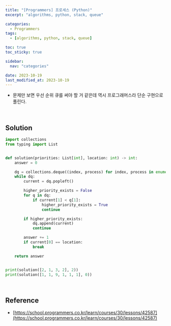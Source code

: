 ```yaml
---
title: "[Programmers] 프로세스 (Python)"
excerpt: "algorithms, python, stack, queue"

categories:
  - Programmers
tags:
  - [algorithms, python, stack, queue]

toc: true
toc_sticky: true

sidebar:
  nav: "categories"

date: 2023-10-19
last_modified_at: 2023-10-19
---
```


- 문제만 보면 우선 순위 큐를 써야 할 거 같은데 역시 프로그래머스라 단순 구현으로 풀린다.

<br>

## Solution

```python
import collections
from typing import List


def solution(priorities: List[int], location: int) -> int:
    answer = 0

    dq = collections.deque((index, process) for index, process in enumerate(priorities))
    while dq:
        current = dq.popleft()

        higher_priority_exists = False
        for q in dq:
            if current[1] < q[1]:
                higher_priority_exists = True
                continue

        if higher_priority_exists:
            dq.append(current)
            continue

        answer += 1
        if current[0] == location:
            break

    return answer


print(solution([2, 1, 3, 2], 2))
print(solution([1, 1, 9, 1, 1, 1], 0))
```

<br>

## Reference

- [https://school.programmers.co.kr/learn/courses/30/lessons/42587](https://school.programmers.co.kr/learn/courses/30/lessons/42587)

